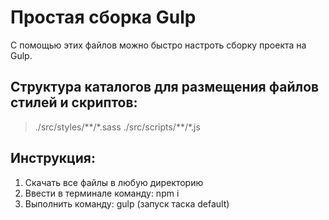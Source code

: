 # Простая сборка Gulp
С помощью этих файлов можно быстро настроть сборку проекта на Gulp.

## Структура каталогов для размещения файлов стилей и скриптов:
>./src/styles/\*\*/\*.sass
>./src/scripts/\*\*/\*.js

## Инструкция:
1. Скачать все файлы в любую директорию
2. Ввести в терминале команду: npm i
3. Выполнить команду: gulp (запуск таска default)
